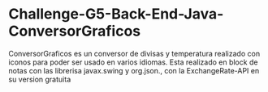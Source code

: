 # Challenge-G5-Back-End-Java-ConversorGraficos
ConversorGraficos es un conversor de divisas y temperatura realizado con iconos para poder ser usado en varios idiomas.
Esta realizado en block de notas con las librerisa javax.swing y org.json., con la ExchangeRate-API en su version gratuita
